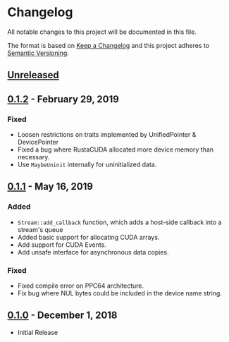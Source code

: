 # Changelog
All notable changes to this project will be documented in this file.

The format is based on [Keep a Changelog](http://keepachangelog.com/en/1.0.0/)
and this project adheres to [Semantic Versioning](http://semver.org/spec/v2.0.0.html).

## [Unreleased]

## [0.1.2] - February 29, 2019
### Fixed
- Loosen restrictions on traits implemented by UnifiedPointer & DevicePointer
- Fixed a bug where RustaCUDA allocated more device memory than necessary.
- Use `MaybeUninit` internally for uninitialized data.

## [0.1.1] - May 16, 2019
### Added
- `Stream::add_callback` function, which adds a host-side callback into a stream's queue
- Added basic support for allocating CUDA arrays.
- Add support for CUDA Events.
- Add unsafe interface for asynchronous data copies.

### Fixed
- Fixed compile error on PPC64 architecture.
- Fix bug where NUL bytes could be included in the device name string.

## [0.1.0] - December 1, 2018
- Initial Release


[Unreleased]: https://github.com/bheisler/RustaCUDA/compare/0.1.2...HEAD
[0.1.0]: https://github.com/bheisler/RustaCUDA/compare/5e6d7bd...0.1.0
[0.1.1]: https://github.com/bheisler/RustaCUDA/compare/0.1.0...0.1.1
[0.1.2]: https://github.com/bheisler/RustaCUDA/compare/0.1.1...0.1.2